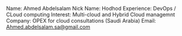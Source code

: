 Name: Ahmed Abdelsalam
Nick Name: Hodhod
Experience: DevOps / CLoud computing 
Interest: Multi-cloud and Hybrid Cloud managemnt
Company: OPEX for cloud consultations (Saudi Arabia) 
Email: Ahmed.abdelsalam.sa@gmail.com 
